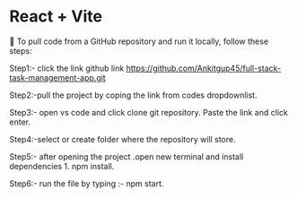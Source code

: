 # React + Vite

 To pull code from a GitHub repository and run it locally, follow these steps:

Step1:- click the link github link https://github.com/Ankitgup45/full-stack-task-management-app.git

Step2:-pull the project by coping the link from codes dropdownlist.

Step3:- open vs code and click clone git repository. Paste the link and click enter.

Step4:-select or create folder where the repository will store.

Step5:- after opening the project .open new terminal and install dependencies 1. npm install.

Step6:- run the file by typing :- npm start.
